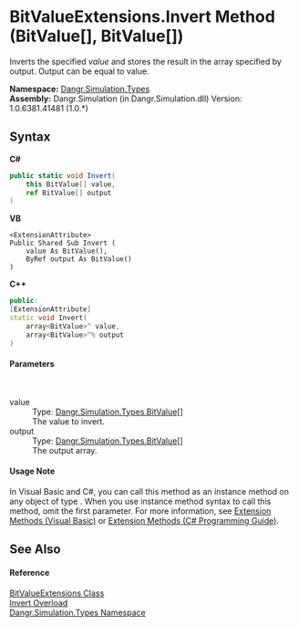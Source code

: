 # BitValueExtensions.Invert Method (BitValue[], BitValue[])
 

Inverts the specified *value* and stores the result in the array specified by output. Output can be equal to value.

**Namespace:**&nbsp;<a href="N_Dangr_Simulation_Types">Dangr.Simulation.Types</a><br />**Assembly:**&nbsp;Dangr.Simulation (in Dangr.Simulation.dll) Version: 1.0.6381.41481 (1.0.*)

## Syntax

**C#**<br />
``` C#
public static void Invert(
	this BitValue[] value,
	ref BitValue[] output
)
```

**VB**<br />
``` VB
<ExtensionAttribute>
Public Shared Sub Invert ( 
	value As BitValue(),
	ByRef output As BitValue()
)
```

**C++**<br />
``` C++
public:
[ExtensionAttribute]
static void Invert(
	array<BitValue>^ value, 
	array<BitValue>^% output
)
```


#### Parameters
&nbsp;<dl><dt>value</dt><dd>Type: <a href="T_Dangr_Simulation_Types_BitValue">Dangr.Simulation.Types.BitValue</a>[]<br />The value to invert.</dd><dt>output</dt><dd>Type: <a href="T_Dangr_Simulation_Types_BitValue">Dangr.Simulation.Types.BitValue</a>[]<br />The output array.</dd></dl>

#### Usage Note
In Visual Basic and C#, you can call this method as an instance method on any object of type . When you use instance method syntax to call this method, omit the first parameter. For more information, see <a href="http://msdn.microsoft.com/en-us/library/bb384936.aspx">Extension Methods (Visual Basic)</a> or <a href="http://msdn.microsoft.com/en-us/library/bb383977.aspx">Extension Methods (C# Programming Guide)</a>.

## See Also


#### Reference
<a href="T_Dangr_Simulation_Types_BitValueExtensions">BitValueExtensions Class</a><br /><a href="Overload_Dangr_Simulation_Types_BitValueExtensions_Invert">Invert Overload</a><br /><a href="N_Dangr_Simulation_Types">Dangr.Simulation.Types Namespace</a><br />